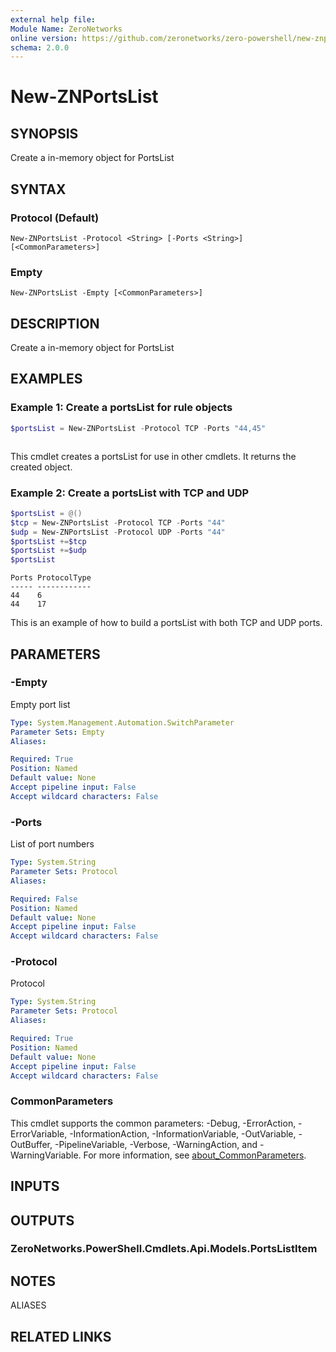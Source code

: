 ```yaml
---
external help file:
Module Name: ZeroNetworks
online version: https://github.com/zeronetworks/zero-powershell/new-znportslist
schema: 2.0.0
---
```


# New-ZNPortsList

## SYNOPSIS
Create a in-memory object for PortsList

## SYNTAX

### Protocol (Default)
```
New-ZNPortsList -Protocol <String> [-Ports <String>] [<CommonParameters>]
```

### Empty
```
New-ZNPortsList -Empty [<CommonParameters>]
```

## DESCRIPTION
Create a in-memory object for PortsList

## EXAMPLES

### Example 1: Create a portsList for rule objects
```powershell
$portsList = New-ZNPortsList -Protocol TCP -Ports "44,45"
```

```output

```

This cmdlet creates a portsList for use in other cmdlets.
It returns the created object.

### Example 2: Create a portsList with TCP and UDP
```powershell
$portsList = @()
$tcp = New-ZNPortsList -Protocol TCP -Ports "44"
$udp = New-ZNPortsList -Protocol UDP -Ports "44"
$portsList +=$tcp
$portsList +=$udp
$portsList
```

```output
Ports ProtocolType
----- ------------
44    6
44    17
```

This is an example of how to build a portsList with both TCP and UDP ports.

## PARAMETERS

### -Empty
Empty port list

```yaml
Type: System.Management.Automation.SwitchParameter
Parameter Sets: Empty
Aliases:

Required: True
Position: Named
Default value: None
Accept pipeline input: False
Accept wildcard characters: False
```

### -Ports
List of port numbers

```yaml
Type: System.String
Parameter Sets: Protocol
Aliases:

Required: False
Position: Named
Default value: None
Accept pipeline input: False
Accept wildcard characters: False
```

### -Protocol
Protocol

```yaml
Type: System.String
Parameter Sets: Protocol
Aliases:

Required: True
Position: Named
Default value: None
Accept pipeline input: False
Accept wildcard characters: False
```

### CommonParameters
This cmdlet supports the common parameters: -Debug, -ErrorAction, -ErrorVariable, -InformationAction, -InformationVariable, -OutVariable, -OutBuffer, -PipelineVariable, -Verbose, -WarningAction, and -WarningVariable. For more information, see [about_CommonParameters](http://go.microsoft.com/fwlink/?LinkID=113216).

## INPUTS

## OUTPUTS

### ZeroNetworks.PowerShell.Cmdlets.Api.Models.PortsListItem

## NOTES

ALIASES

## RELATED LINKS

